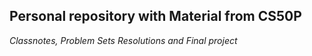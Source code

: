 ## Personal repository with Material from **CS50P**
*Classnotes, Problem Sets Resolutions and Final project*
